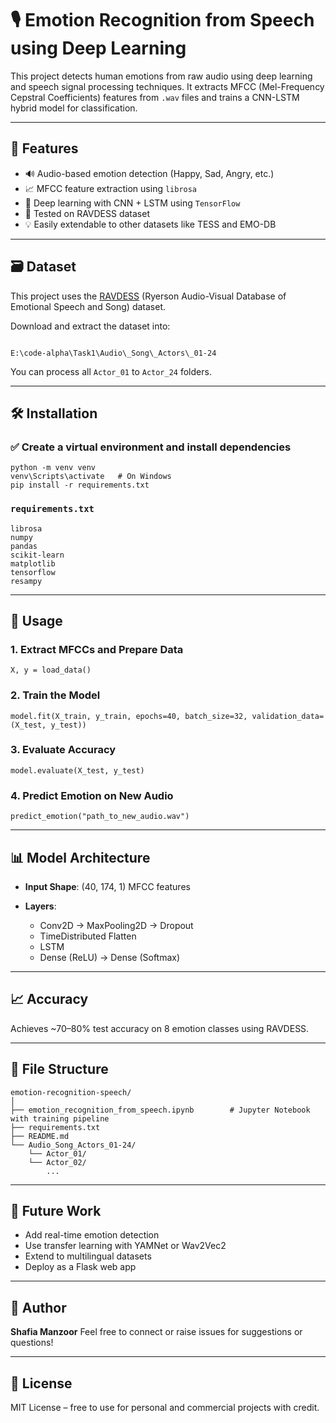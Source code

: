 # 🎙️ Emotion Recognition from Speech using Deep Learning

This project detects human emotions from raw audio using deep learning and speech signal processing techniques. It extracts MFCC (Mel-Frequency Cepstral Coefficients) features from `.wav` files and trains a CNN-LSTM hybrid model for classification.

---

## 📌 Features

- 🔊 Audio-based emotion detection (Happy, Sad, Angry, etc.)
- 📈 MFCC feature extraction using `librosa`
- 🧠 Deep learning with CNN + LSTM using `TensorFlow`
- 🎯 Tested on RAVDESS dataset
- 💡 Easily extendable to other datasets like TESS and EMO-DB

---

## 🗃️ Dataset

This project uses the [RAVDESS](https://zenodo.org/record/1188976) (Ryerson Audio-Visual Database of Emotional Speech and Song) dataset.

Download and extract the dataset into:

```

E:\code-alpha\Task1\Audio\_Song\_Actors\_01-24

````

You can process all `Actor_01` to `Actor_24` folders.

---

## 🛠️ Installation

### ✅ Create a virtual environment and install dependencies

```
python -m venv venv
venv\Scripts\activate   # On Windows
pip install -r requirements.txt
```

### `requirements.txt`

```
librosa
numpy
pandas
scikit-learn
matplotlib
tensorflow
resampy
```

---

## 🧪 Usage

### 1. Extract MFCCs and Prepare Data

```
X, y = load_data()
```

### 2. Train the Model

```
model.fit(X_train, y_train, epochs=40, batch_size=32, validation_data=(X_test, y_test))
```

### 3. Evaluate Accuracy

```
model.evaluate(X_test, y_test)
```

### 4. Predict Emotion on New Audio

```
predict_emotion("path_to_new_audio.wav")
```

---

## 📊 Model Architecture

* **Input Shape**: (40, 174, 1) MFCC features
* **Layers**:

  * Conv2D → MaxPooling2D → Dropout
  * TimeDistributed Flatten
  * LSTM
  * Dense (ReLU) → Dense (Softmax)

---

## 📈 Accuracy

Achieves \~70–80% test accuracy on 8 emotion classes using RAVDESS.

---

## 🧩 File Structure

```
emotion-recognition-speech/
│
├── emotion_recognition_from_speech.ipynb        # Jupyter Notebook with training pipeline
├── requirements.txt
├── README.md
└── Audio_Song_Actors_01-24/
    └── Actor_01/
    └── Actor_02/
        ...
```

---

## 🧠 Future Work

* Add real-time emotion detection
* Use transfer learning with YAMNet or Wav2Vec2
* Extend to multilingual datasets
* Deploy as a Flask web app

---

## 👤 Author

**Shafia Manzoor**
Feel free to connect or raise issues for suggestions or questions!

---

## 📜 License

MIT License – free to use for personal and commercial projects with credit.

